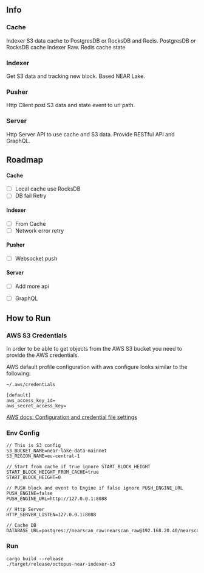 ## Info

### Cache
Indexer S3 data cache to PostgresDB or RocksDB and Redis.
PostgresDB or RocksDB cache Indexer Raw.
Redis cache state

### Indexer
Get S3 data and tracking new block. Based NEAR Lake.

### Pusher
Http Client post S3 data and state event to url path.

### Server
Http Server API to use cache and S3 data. Provide RESTful API and GraphQL.

## Roadmap

#### Cache

- [ ] Local cache use RocksDB
- [ ] DB fail Retry

#### Indexer

- [ ] From Cache
- [ ] Network error retry

#### Pusher

- [ ] Websocket push

#### Server

- [ ] Add more api
- [ ] GraphQL



## How to Run

### AWS S3 Credentials

In order to be able to get objects from the AWS S3 bucket you need to provide the AWS credentials.

AWS default profile configuration with aws configure looks similar to the following:

`~/.aws/credentials`
```
[default]
aws_access_key_id=
aws_secret_access_key=
```

[AWS docs: Configuration and credential file settings](https://docs.aws.amazon.com/cli/latest/userguide/cli-configure-files.html)

### Env Config

```
// This is S3 config
S3_BUCKET_NAME=near-lake-data-mainnet
S3_REGION_NAME=eu-central-1

// Start from cache if true ignore START_BLOCK_HEIGHT
START_BLOCK_HEIGHT_FROM_CACHE=true
START_BLOCK_HEIGHT=0

// PUSH block and event to Engine if false ignore PUSH_ENGINE_URL
PUSH_ENGINE=false
PUSH_ENGINE_URL=http://127.0.0.1:8088

// Http Server
HTTP_SERVER_LISTEN=127.0.0.1:8088

// Cache DB
DATABASE_URL=postgres://nearscan_raw:nearscan_raw@192.168.20.40/nearscan
```


### Run
```shell
cargo build --release
./target/release/octopus-near-indexer-s3
```